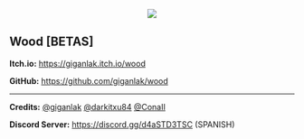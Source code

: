 
<p align="center" >
<img src="https://raw.githubusercontent.com/giganlak/wood/main/assets/icons/logo.png"/>
</p>

Wood [BETAS]
---------------------------------

**Itch.io:** https://giganlak.itch.io/wood

**GitHub:** https://github.com/giganlak/wood

------------

**Credits:** [@giganlak]( https://github.com/giganlak ) [@darkitxu84]( https://github.com/darkitxu84 ) [@ConaII]( https://github.com/ConaII )

**Discord Server:** https://discord.gg/d4aSTD3TSC (SPANISH)
